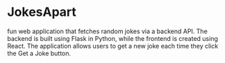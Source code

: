 # JokesApart
fun web application that fetches random jokes via a backend API. The backend is built using Flask in Python, while the frontend is created using React. The application allows users to get a new joke each time they click the Get a Joke button.
